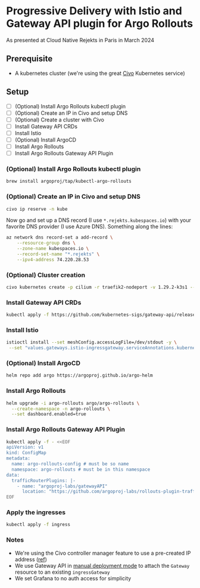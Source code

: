 # Progressive Delivery with Istio and Gateway API plugin for Argo Rollouts

As presented at Cloud Native Rejekts in Paris in March 2024


## Prerequisite

- A kubernetes cluster (we're using the great [Civo](https://www.civo.com) Kubernetes service)


## Setup

- [ ] (Optional) Install Argo Rollouts kubectl plugin
- [ ] (Optional) Create an IP in Civo and setup DNS
- [ ] (Optional) Create a cluster with Civo
- [ ] Install Gateway API CRDs
- [ ] Install Istio
- [ ] (Optional) Install ArgoCD
- [ ] Install Argo Rollouts
- [ ] Install Argo Rollouts Gateway API Plugin

### (Optional) Install Argo Rollouts kubectl plugin

```bash
brew install argoproj/tap/kubectl-argo-rollouts
```

### (Optional) Create an IP in Civo and setup DNS

```bash
civo ip reserve -n kube
```

Now go and set up a DNS record (I use `*.rejekts.kubespaces.io`) with your favorite DNS provider (I use Azure DNS). Something along the lines:

```bash
az network dns record-set a add-record \
    --resource-group dns \
    --zone-name kubespaces.io \
    --record-set-name "*.rejekts" \
    --ipv4-address 74.220.28.53
```


### (Optional) Cluster creation

```bash
civo kubernetes create -p cilium -r traefik2-nodeport -v 1.29.2-k3s1 --merge --save --switch --wait rejekts
```

### Install Gateway API CRDs

```bash
kubectl apply -f https://github.com/kubernetes-sigs/gateway-api/releases/download/v1.0.0/experimental-install.yaml
```

### Install Istio

```bash
istioctl install --set meshConfig.accessLogFile=/dev/stdout -y \
 --set "values.gateways.istio-ingressgateway.serviceAnnotations.kubernetes\.civo\.com/ipv4-address=74.220.28.53"

```

### (Optional) Install ArgoCD

```bash
helm repo add argo https://argoproj.github.io/argo-helm
```



### Install Argo Rollouts

```bash
helm upgrade -i argo-rollouts argo/argo-rollouts \
  --create-namespace -n argo-rollouts \
  --set dashboard.enabled=true
```

### Install Argo Rollouts Gateway API Plugin

```bash
kubectl apply -f - <<EOF
apiVersion: v1
kind: ConfigMap
metadata:
  name: argo-rollouts-config # must be so name
  namespace: argo-rollouts # must be in this namespace
data:
  trafficRouterPlugins: |-
    - name: "argoproj-labs/gatewayAPI"
      location: "https://github.com/argoproj-labs/rollouts-plugin-trafficrouter-gatewayapi/releases/download/v0.2.0/gateway-api-plugin-amd64"
EOF
```

### Apply the ingresses

```bash
kubectl apply -f ingress
```



### Notes

- We're using the Civo controller manager feature to use a pre-created IP address ([ref](https://github.com/civo/civo-cloud-controller-manager))
- We use Gateway API in [manual deployment mode](https://istio.io/latest/docs/tasks/traffic-management/ingress/gateway-api/#manual-deployment) to attach the `Gateway` resource to an existing `ingressGateway`
- We set Grafana to no auth access for simplicity 